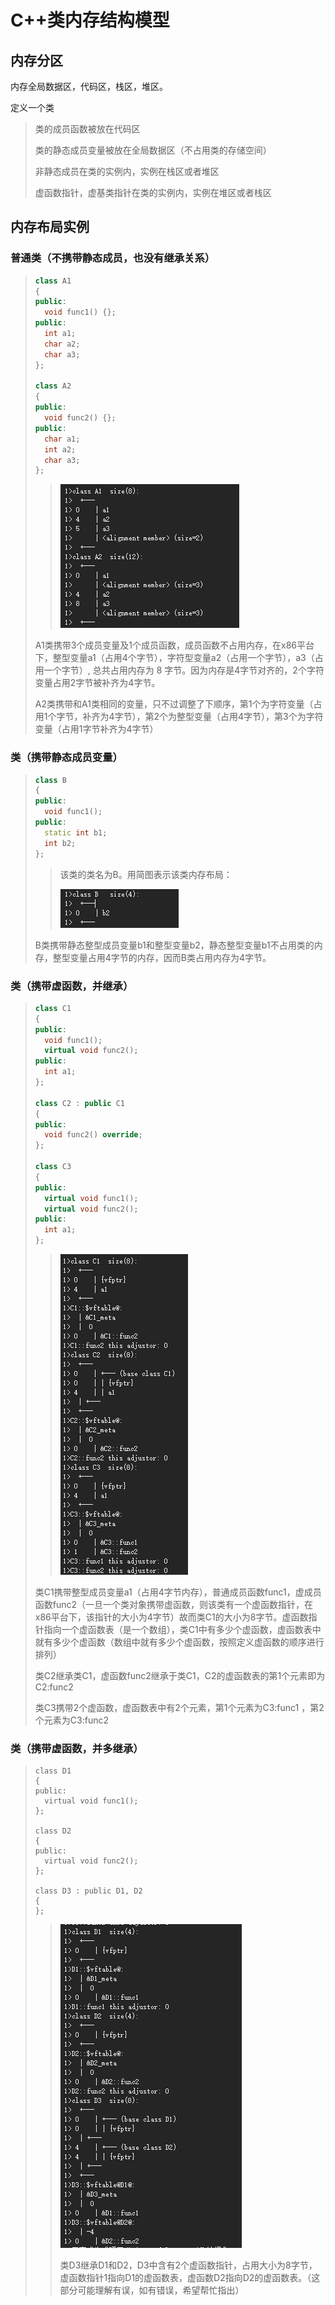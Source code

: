 # C++类内存结构模型

## 内存分区

内存全局数据区，代码区，栈区，堆区。

定义一个类

>类的成员函数被放在代码区
>
>类的静态成员变量被放在全局数据区（不占用类的存储空间）
>
>非静态成员在类的实例内，实例在栈区或者堆区
>
>虚函数指针，虚基类指针在类的实例内，实例在堆区或者栈区

## 内存布局实例

### 普通类（不携带静态成员，也没有继承关系）

>```c++
>class A1
>{
>public:
>	void func1() {};
>public:
>	int a1;
>	char a2;
>	char a3;
>};
>
>class A2
>{
>public:
>	void func2() {};
>public:
>	char a1;
>	int a2;
>	char a3;
>};
>```
>
>>![image-20230301102240552](../img/image-20230301102240552.png)
>
>A1类携带3个成员变量及1个成员函数，成员函数不占用内存，在x86平台下，整型变量a1（占用4个字节），字符型变量a2（占用一个字节），a3（占用一个字节）, 总共占用内存为 8 字节。因为内存是4字节对齐的，2个字符变量占用2字节被补齐为4字节。
>
>A2类携带和A1类相同的变量，只不过调整了下顺序，第1个为字符变量（占用1个字节，补齐为4字节），第2个为整型变量（占用4字节），第3个为字符变量（占用1字节补齐为4字节）

### 类（携带静态成员变量）

>```c++
>class B
>{
>public:
>	void func1();
>public:
>	static int b1;
>	int b2;
>};
>```
>
>>该类的类名为B。用简图表示该类内存布局：
>>>
>>![image-20230301102257446](../img/image-20230301102257446.png)
>
>B类携带静态整型成员变量b1和整型变量b2，静态整型变量b1不占用类的内存，整型变量占用4字节的内存，因而B类占用内存为4字节。

### 类（携带虚函数，并继承）

>```c++
>class C1
>{
>public:
>	void func1();
>	virtual void func2();
>public:
>	int a1;
>};
>
>class C2 : public C1
>{
>public:
>	void func2() override;
>};
>
>class C3
>{
>public:
>	virtual void func1();
>	virtual void func2();
>public:
>	int a1;
>};
>```
>
>>![image-20230301102403150](../img/image-20230301102403150.png)
>
>类C1携带整型成员变量a1（占用4字节内存），普通成员函数func1，虚成员函数func2（一旦一个类对象携带虚函数，则该类有一个虚函数指针，在x86平台下，该指针的大小为4字节）故而类C1的大小为8字节。虚函数指针指向一个虚函数表（是一个数组），类C1中有多少个虚函数，虚函数表中就有多少个虚函数（数组中就有多少个虚函数，按照定义虚函数的顺序进行排列）
>
>类C2继承类C1，虚函数func2继承于类C1，C2的虚函数表的第1个元素即为C2:func2
>
>类C3携带2个虚函数，虚函数表中有2个元素，第1个元素为C3:func1 ，第2个元素为C3:func2

### 类（携带虚函数，并多继承）

>```
>class D1
>{
>public:
>	virtual void func1();
>};
>
>class D2
>{
>public:
>	virtual void func2();
>};
>
>class D3 : public D1, D2
>{
>};
>```
>
>>![image-20230301102442320](../img/image-20230301102442320.png)
>>>
>>类D3继承D1和D2，D3中含有2个虚函数指针，占用大小为8字节，虚函数指针1指向D1的虚函数表，虚函数D2指向D2的虚函数表。（这部分可能理解有误，如有错误，希望帮忙指出）